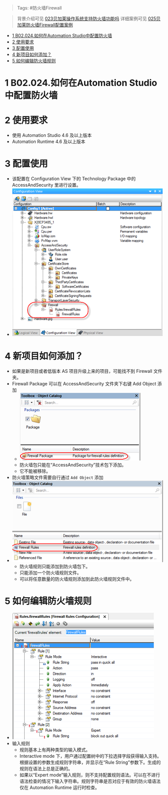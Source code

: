 > Tags: #防火墙Firewall

> 背景介绍可见 [023贝加莱操作系统支持防火墙功能吗](023贝加莱操作系统支持防火墙功能吗.md)
> 详细案例可见 [025贝加莱防火墙Firewall配置案例](025贝加莱防火墙Firewall配置案例.md)

- [1 B02.024.如何在Automation Studio中配置防火墙](#_1-b02024%E5%A6%82%E4%BD%95%E5%9C%A8automation-studio%E4%B8%AD%E9%85%8D%E7%BD%AE%E9%98%B2%E7%81%AB%E5%A2%99)
- [2 使用要求](#_2-%E4%BD%BF%E7%94%A8%E8%A6%81%E6%B1%82)
- [3 配置使用](#_3-%E9%85%8D%E7%BD%AE%E4%BD%BF%E7%94%A8)
- [4 新项目如何添加？](#_4-%E6%96%B0%E9%A1%B9%E7%9B%AE%E5%A6%82%E4%BD%95%E6%B7%BB%E5%8A%A0%EF%BC%9F)
- [5 如何编辑防火墙规则](#_5-%E5%A6%82%E4%BD%95%E7%BC%96%E8%BE%91%E9%98%B2%E7%81%AB%E5%A2%99%E8%A7%84%E5%88%99)

# 1 B02.024.如何在Automation Studio中配置防火墙

# 2 使用要求

- 使用 Automation Studio 4.6 及以上版本
- Automation Runtime 4.6 及以上版本

# 3 配置使用

- 该配置在 Configuration View 下的 Technology Package 中的 AccessAndSecurity 里进行设置。
- ![](FILES/024如何在Automation%20Studio中配置防火墙/image-20230611131514076.png)

# 4 新项目如何添加？

- 如果是新项目或者低版本 AS 项目升级上来的项目，可能找不到 Firewall 文件夹。
- Firewall Package 可以在 AccessAndSecurity 文件夹下右键 Add Object 添加
    - ![](FILES/024如何在Automation%20Studio中配置防火墙/image-20230611131837636.png)
    - 防火墙包只能在“AccessAndSecurity”技术包下添加。
    - 它不能被移除。
- 防火墙策略文件需要自行通过 `Add Object` 添加
- ![](FILES/024如何在Automation%20Studio中配置防火墙/image-20230611131847857.png)
    - 防火墙规则只能添加到防火墙包下。
    - 只能添加一个防火墙规则文件。
    - 可以将任意数量的防火墙规则添加到此防火墙规则文件中。

# 5 如何编辑防火墙规则

- ![](FILES/024如何在Automation%20Studio中配置防火墙/image-20230611132210350.png)
- 输入规则
    - 规则基本上有两种类型的输入模式。
    - Interactive mode 下，用户通过配置树中的下拉选择字段获得输入支持。根据设置的参数生成规则字符串，并显示在“Rule String”参数下。生成的规则在语法上总是正确的。
    - 如果以“Expert mode”输入规则，则不支持配置规则语法。可以在不进行语法检查的情况下输入字符串。规则字符串是否对应于有效的防火墙语法仅在 Automation Runtime 运行时检查。
